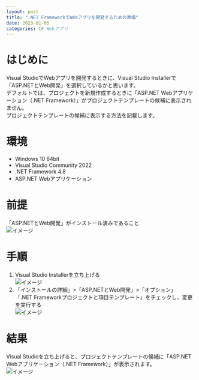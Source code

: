```yaml
---
layout: post
title: ".NET FrameworkでWebアプリを開発するための準備"
date: 2023-01-05
categories: C# Webアプリ
---
```

# はじめに
Visual StudioでWebアプリを開発するときに、Visual Studio Installerで「ASP.NETとWeb開発」を選択しているかと思います。<br>
デフォルトでは、プロジェクトを新規作成するときに「ASP.NET Webアプリケーション（.NET Framework）」がプロジェクトテンプレートの候補に表示されません。<br>
プロジェクトテンプレートの候補に表示する方法を記載します。

# 環境
+ Windows 10 64bit
+ Visual Studio Community 2022
+ .NET Framework 4.8
+ ASP.NET Webアプリケーション

# 前提
「ASP.NETとWeb開発」がインストール済みであること<br>
![イメージ](/blog/assets/img/ASP.NETとWeb開発.png)

# 手順
1. Visual Studio Installerを立ち上げる<br>
![イメージ](/blog/assets/img/VisualStudioInstaller.png)
1. 「インストールの詳細」>「ASP.NETとWeb開発」>「オプション」<br>
   「.NET Frameworkプロジェクトと項目テンプレート」をチェックし、変更を実行する<br>
![イメージ](/blog/assets/img/NETFrameworkプロジェクトと項目テンプレート.png)

# 結果
Visual Studioを立ち上げると、プロジェクトテンプレートの候補に「ASP.NET Webアプリケーション（.NET Framework）」が表示されます。<br>
![イメージ](/blog/assets/img/ASPNETWebアプリケーションのプロジェクトテンプレート.png)